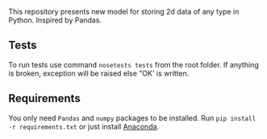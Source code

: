 This repository presents new model for storing 2d data of any type in Python.
Inspired by Pandas.


## Tests

To run tests use command ```nosetests tests``` from the root folder.
If anything is broken, exception will be raised else "OK' is written.

## Requirements

You only need `Pandas` and `numpy` packages to be installed.
Run `pip install -r requirements.txt` or just install [Anaconda](https://www.continuum.io/downloads).
